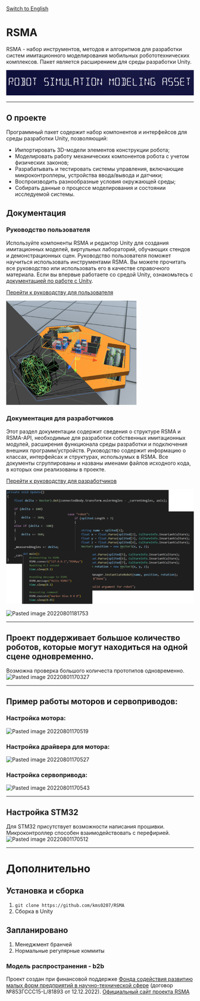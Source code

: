 [Switch to English](/README_EN.md)

# RSMA

RSMA - набор инструментов, методов и алгоритмов для разработки систем имитационного моделирования мобильных робототехнических комплексов.
Пакет является расширением для среды разработки Unity.

![Robot Simulation Modeling Asset](Images/Logo.png)

---

## О проекте

Программный пакет содержит набор компонентов и интерфейсов для среды разработки Unity, позволяющий:

- Импортировать 3D-модели элементов конструкции робота;
- Моделировать работу механических компонентов робота с учетом физических законов;
- Разрабатывать и тестировать системы управления, включающие микроконтроллеры, устройства ввода/вывода и датчики;
- Воспроизводить разнообразные условия окружающей среды;
- Собирать данные о процессе моделирования и состоянии исследуемой системы.

## Документация

### Руководство пользователя

Используйте компоненты RSMA и редактор Unity для создания имитационных моделей, виртульных лабораторий, обучающих стендов и демонстрационных сцен.
Руководство пользователя поможет научиться использовать инструментами RSMA. Вы можете прочитать все руководство или использовать его в качестве справочного материала.
Если вы впервые работаете со средой Unity, ознакомьтесь с [документацией по работе с Unity](https://docs.unity3d.com/Manual/).

[Перейти к руководству для пользователя](/Manual/ru/Manual.md)

<img src="Images/Manual.png" alt="Manual" width="350" height="auto">

### Документация для разработчиков

Этот раздел документации содержит сведения о структуре RSMA и RSMA-API, необходимые для разработки собственных имитационных модулей, расширения функционала среды разработки и подключения внешних программ/устройств.
Руководство содержит информацию о классах, интерфейсах и структурах, использумых в RSMA. Все документы сгруппированы и названы именами файлов исходного кода, в которых они реализованы в проекте.

[Перейти к руководству для разработчиков](/ScriptingAPI/ru/ScriptingAPI.md)

<img src="Images/ScriptingAPI.png" alt="ScriptingAPI" width="600" height="auto">

![Pasted image 20220801181753](https://user-images.githubusercontent.com/38568309/182213480-f4eb57dd-babb-4224-81f2-ab8b121a3845.png)

---

## Проект поддерживает большое количество роботов, которые могут находиться на одной сцене одновременно.

Возможна проверка большого количеста прототипов одновременно.
![Pasted image 20220801170327](https://user-images.githubusercontent.com/38568309/182213517-3b6cf9f2-0112-4389-8756-ea6f70db1a6f.png)

---

## Пример работы моторов и сервоприводов:

### Настройка мотора:

![Pasted image 20220801170519](https://user-images.githubusercontent.com/38568309/182213563-7a36ee9b-d76c-4677-b3a4-57a863d1204c.png)

### Настройка драйвера для мотора:

![Pasted image 20220801170527](https://user-images.githubusercontent.com/38568309/182213581-8d10cf85-e1f6-4e61-aa6a-d3716c30fa66.png)

### Настройка сервопривода:

![Pasted image 20220801170543](https://user-images.githubusercontent.com/38568309/182213605-65552723-1f74-4a96-9283-7b15dc9dc889.png)

---

## Настройка STM32

Для STM32 присутствует возможности написания прошивки. Микроконтроллер способен взаимодействовать с перефирией.
![Pasted image 20220801170512](https://user-images.githubusercontent.com/38568309/182213641-fcf9cd6d-ec37-4363-8772-29894d1fc190.png)

---

# Дополнительно

## Установка и сборка

1. ``git clone https://github.com/kms0207/RSMA``
2. Сборка в Unity

## Запланировано

1. Менеджмент бранчей
2. Нормальные регулярные коммиты

### Модель распространения - b2b

Проект создан при финансовой поддержке [Фонда содействия развитию малых форм предприятий в научно-технической сфере](https://fasie.ru/) (договор №853ГССС15-L/81893 от 12.12.2022).
[Официальный сайт проекта RSMA](https://grimdark.ru/)

<!--Гифки, пространство должно быть занято тем, что в пункте описано, а не интерфейсом Unity-->

<!--Кратко про основные файлы расписать-->
